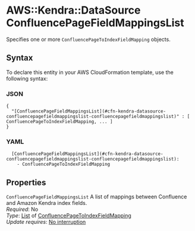 # AWS::Kendra::DataSource ConfluencePageFieldMappingsList<a name="aws-properties-kendra-datasource-confluencepagefieldmappingslist"></a>

Specifies one or more `ConfluencePageToIndexFieldMapping` objects\.

## Syntax<a name="aws-properties-kendra-datasource-confluencepagefieldmappingslist-syntax"></a>

To declare this entity in your AWS CloudFormation template, use the following syntax:

### JSON<a name="aws-properties-kendra-datasource-confluencepagefieldmappingslist-syntax.json"></a>

```
{
  "[ConfluencePageFieldMappingsList](#cfn-kendra-datasource-confluencepagefieldmappingslist-confluencepagefieldmappingslist)" : [ ConfluencePageToIndexFieldMapping, ... ]
}
```

### YAML<a name="aws-properties-kendra-datasource-confluencepagefieldmappingslist-syntax.yaml"></a>

```
  [ConfluencePageFieldMappingsList](#cfn-kendra-datasource-confluencepagefieldmappingslist-confluencepagefieldmappingslist): 
    - ConfluencePageToIndexFieldMapping
```

## Properties<a name="aws-properties-kendra-datasource-confluencepagefieldmappingslist-properties"></a>

`ConfluencePageFieldMappingsList`  <a name="cfn-kendra-datasource-confluencepagefieldmappingslist-confluencepagefieldmappingslist"></a>
A list of mappings between Confluence and Amazon Kendra index fields\.  
*Required*: No  
*Type*: [List](#aws-properties-kendra-datasource-confluencepagefieldmappingslist) of [ConfluencePageToIndexFieldMapping](aws-properties-kendra-datasource-confluencepagetoindexfieldmapping.md)  
*Update requires*: [No interruption](https://docs.aws.amazon.com/AWSCloudFormation/latest/UserGuide/using-cfn-updating-stacks-update-behaviors.html#update-no-interrupt)